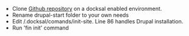 * Clone [Github repository](https://github.com/hatuhay/drupal-start) on a docksal enabled environment.
* Rename drupal-start folder to your own needs
* Edit /.docksal/comands/init-site. Line 86 handles Drupal installation.
* Run 'fin init' command